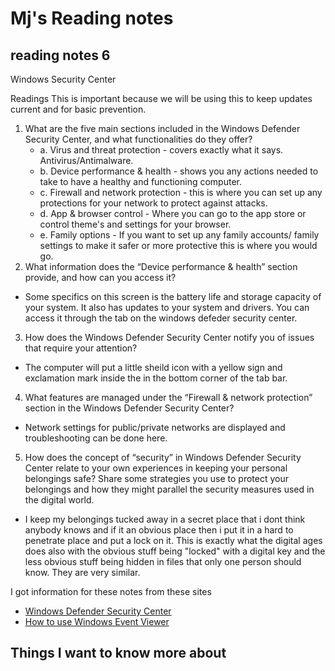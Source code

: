 # Mj's Reading notes
## reading notes 6
Windows Security Center

Readings
This is important because we will be using this to keep updates current and for basic prevention. 

1. What are the five main sections included in the Windows Defender Security Center, and what functionalities do they offer?
    - a. Virus and threat protection - covers exactly what it says. Antivirus/Antimalware. 
    - b. Device performance & health - shows you any actions needed to take to have a healthy and functioning computer. 
    - c. Firewall and network protection - this is where you can set up any protections for your network to protect against attacks.
    - d. App & browser control - Where you can go to the app store or control theme's and settings for your browser. 
    - e. Family options - If you want to set up any family accounts/ family settings to make it safer or more protective this is where you would go. 
2. What information does the “Device performance & health” section provide, and how can you access it?
- Some specifics on this screen is the battery life and storage capacity of your system. It also has updates to your system and drivers. You can access it through the tab on the windows defeder security center. 
3. How does the Windows Defender Security Center notify you of issues that require your attention?
- The computer will put a little sheild icon with a yellow sign and exclamation mark inside the in the bottom corner of the tab bar. 
4. What features are managed under the “Firewall & network protection” section in the Windows Defender Security Center?
- Network settings for public/private networks are displayed and troubleshooting can be done here. 
5. How does the concept of “security” in Windows Defender Security Center relate to your own experiences in keeping your personal belongings safe? Share some strategies you use to protect your belongings and how they might parallel the security measures used in the digital world.
- I keep my belongings tucked away in a secret place that i dont think anybody knows and if it an obvious place then i put it in a hard to penetrate place and put a lock on it. This is exactly what the digital ages does also with the obvious stuff being "locked" with a digital key and the less obvious stuff being hidden in files that only one person should know. They are very similar. 


I got information for these notes from these sites 
- [Windows Defender Security Center](https://www.thewindowsclub.com/windows-defender-security-center)
- [How to use Windows Event Viewer](https://www.faqforge.com/windows/windows-10/what-is-event-viewer-and-how-to-use-it-in-windows-10/)

## Things I want to know more about 

